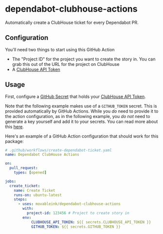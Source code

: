 # dependabot-clubhouse-actions

Automatically create a ClubHouse ticket for every Dependabot PR.

## Configuration

You'll need two things to start using this GitHub Action

- The "Project ID" for the project you want to create the story in. You can grab this out of the URL for the project on ClubHouse
- A [ClubHouse API Token][clubhouse-token]

## Usage

First, configure a [GitHub Secret](https://help.github.com/en/actions/automating-your-workflow-with-github-actions/creating-and-using-encrypted-secrets#creating-encrypted-secrets) that holds your [ClubHouse API Token][clubhouse-token].

Note that the following example makes use of a `GITHUB_TOKEN` secret. This is provided automatically by GitHub Actions. While you _do_ need to provide it to the action configuration, as in the following example, you _do not_ need to generate a key yourself and add it to your secrets. You can read more about this [here](https://help.github.com/en/actions/automating-your-workflow-with-github-actions/authenticating-with-the-github_token).

Here's an example of a GitHub Action configuration that should work for this package:

```yaml
# .github/workflows/create-dependabot-ticket.yaml
name: Dependabot ClubHouse Actions

on:
  pull_request:
    types: [opened]

jobs:
  create_ticket:
    name: Create Ticket
    runs-on: ubuntu-latest
    steps:
      - uses: movableink/dependabot-clubhouse-actions
        with:
          project-id: 123456 # Project to create story in
        env:
            CLUBHOUSE_API_TOKEN: ${{ secrets.CLUBHOUSE_API_TOKEN }}
            GITHUB_TOKEN: ${{ secrets.GITHUB_TOKEN }}
```

[clubhouse-token]: https://help.clubhouse.io/hc/en-us/articles/205701199-Clubhouse-API-Tokens
